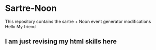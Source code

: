 # Sartre-Noon
This repository contains the sartre + Noon event generator modifications
<br>
Hello My friend <br>
<h2>
  I am just revising my <bold>html</bold> skills here
</h2>
